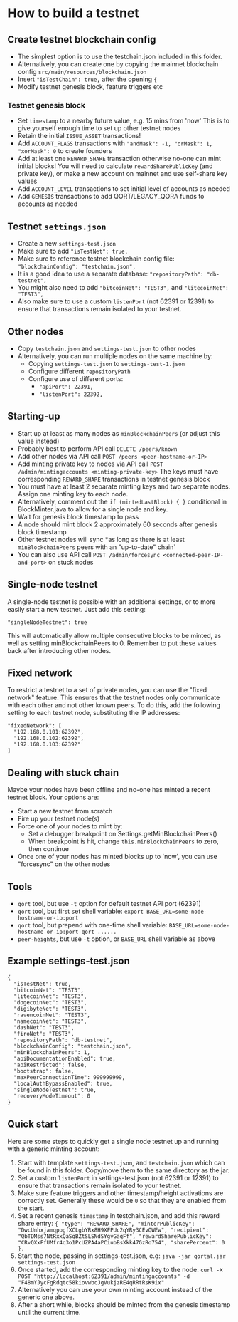 # How to build a testnet

## Create testnet blockchain config

- The simplest option is to use the testchain.json included in this folder.
- Alternatively, you can create one by copying the mainnet blockchain config `src/main/resources/blockchain.json`
- Insert `"isTestChain": true,` after the opening `{`
- Modify testnet genesis block, feature triggers etc

### Testnet genesis block

- Set `timestamp` to a nearby future value, e.g. 15 mins from 'now'
	This is to give yourself enough time to set up other testnet nodes
- Retain the initial `ISSUE_ASSET` transactions!
- Add `ACCOUNT_FLAGS` transactions with `"andMask": -1, "orMask": 1, "xorMask": 0` to create founders
- Add at least one `REWARD_SHARE` transaction otherwise no-one can mint initial blocks!
	You will need to calculate `rewardSharePublicKey` (and private key),
	or make a new account on mainnet and use self-share key values
- Add `ACCOUNT_LEVEL` transactions to set initial level of accounts as needed
- Add `GENESIS` transactions to add QORT/LEGACY_QORA funds to accounts as needed

## Testnet `settings.json`

- Create a new `settings-test.json`
- Make sure to add `"isTestNet": true,`
- Make sure to reference testnet blockchain config file: `"blockchainConfig": "testchain.json",`
- It is a good idea to use a separate database: `"repositoryPath": "db-testnet",`
- You might also need to add `"bitcoinNet": "TEST3",` and `"litecoinNet": "TEST3",`
- Also make sure to use a custom `listenPort` (not 62391 or 12391) to ensure that transactions remain isolated to your testnet.

## Other nodes

- Copy `testchain.json` and `settings-test.json` to other nodes
- Alternatively, you can run multiple nodes on the same machine by:
	* Copying `settings-test.json` to `settings-test-1.json`
	* Configure different `repositoryPath`
	* Configure use of different ports:
		+ `"apiPort": 22391,`
		+ `"listenPort": 22392,`

## Starting-up

- Start up at least as many nodes as `minBlockchainPeers` (or adjust this value instead)
- Probably best to perform API call `DELETE /peers/known`
- Add other nodes via API call `POST /peers <peer-hostname-or-IP>`
- Add minting private key to nodes via API call `POST /admin/mintingaccounts <minting-private-key>`
    The keys must have corresponding `REWARD_SHARE` transactions in testnet genesis block
- You must have at least 2 separate minting keys and two separate nodes. Assign one minting key to each node.
- Alternatively, comment out the `if (mintedLastBlock) { }` conditional in BlockMinter.java to allow for a single node and key.
- Wait for genesis block timestamp to pass
- A node should mint block 2 approximately 60 seconds after genesis block timestamp
- Other testnet nodes will sync *as long as there is at least `minBlockchainPeers` peers with an "up-to-date" chain`
- You can also use API call `POST /admin/forcesync <connected-peer-IP-and-port>` on stuck nodes

## Single-node testnet

A single-node testnet is possible with an additional settings, or to more easily start a new testnet.
Just add this setting:
```
"singleNodeTestnet": true
```
This will automatically allow multiple consecutive blocks to be minted, as well as setting minBlockchainPeers to 0.
Remember to put these values back after introducing other nodes.

## Fixed network

To restrict a testnet to a set of private nodes, you can use the "fixed network" feature.
This ensures that the testnet nodes only communicate with each other and not other known peers.
To do this, add the following setting to each testnet node, substituting the IP addresses:
```
"fixedNetwork": [
  "192.168.0.101:62392",
  "192.168.0.102:62392",
  "192.168.0.103:62392"
]
```

## Dealing with stuck chain

Maybe your nodes have been offline and no-one has minted a recent testnet block.
Your options are:

- Start a new testnet from scratch
- Fire up your testnet node(s)
- Force one of your nodes to mint by:
	+ Set a debugger breakpoint on Settings.getMinBlockchainPeers()
	+ When breakpoint is hit, change `this.minBlockchainPeers` to zero, then continue
- Once one of your nodes has minted blocks up to 'now', you can use "forcesync" on the other nodes

## Tools

- `qort` tool, but use `-t` option for default testnet API port (62391)
- `qort` tool, but first set shell variable: `export BASE_URL=some-node-hostname-or-ip:port`
- `qort` tool, but prepend with one-time shell variable: `BASE_URL=some-node-hostname-or-ip:port qort ......`
- `peer-heights`, but use `-t` option, or `BASE_URL` shell variable as above

## Example settings-test.json
```
{
  "isTestNet": true,
  "bitcoinNet": "TEST3",
  "litecoinNet": "TEST3",
  "dogecoinNet": "TEST3",
  "digibyteNet": "TEST3",
  "ravencoinNet": "TEST3",
  "namecoinNet": "TEST3",
  "dashNet": "TEST3",
  "firoNet": "TEST3",
  "repositoryPath": "db-testnet",
  "blockchainConfig": "testchain.json",
  "minBlockchainPeers": 1,
  "apiDocumentationEnabled": true,
  "apiRestricted": false,
  "bootstrap": false,
  "maxPeerConnectionTime": 999999999,
  "localAuthBypassEnabled": true,
  "singleNodeTestnet": true,
  "recoveryModeTimeout": 0
}
```

<a name="quick-start"></a>
## Quick start
Here are some steps to quickly get a single node testnet up and running with a generic minting account:
1. Start with template `settings-test.json`, and `testchain.json` which can be found in this folder. Copy/move them to the same directory as the jar.
2. Set a custom `listenPort` in settings-test.json (not 62391 or 12391) to ensure that transactions remain isolated to your testnet.
3. Make sure feature triggers and other timestamp/height activations are correctly set. Generally these would be `0` so that they are enabled from the start.
4. Set a recent genesis `timestamp` in testchain.json, and add this reward share entry:
`{ "type": "REWARD_SHARE", "minterPublicKey": "DwcUnhxjamqppgfXCLgbYRx8H9XFPUc2qYRy3CEvQWEw", "recipient": "QbTDMss7NtRxxQaSqBZtSLSNdSYgvGaqFf", "rewardSharePublicKey": "CRvQXxFfUMfr4q3o1PcUZPA4aPCiubBsXkk47GzRo754", "sharePercent": 0 },`
5. Start the node, passing in settings-test.json, e.g: `java -jar qortal.jar settings-test.json`
6. Once started, add the corresponding minting key to the node:
`curl -X POST "http://localhost:62391/admin/mintingaccounts" -d "F48mYJycFgRdqtc58kiovwbcJgVukjzRE4qRRtRsK9ix"`
7. Alternatively you can use your own minting account instead of the generic one above.
8. After a short while, blocks should be minted from the genesis timestamp until the current time.